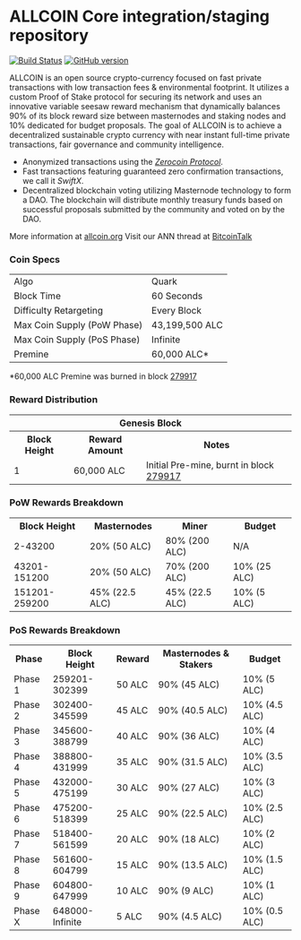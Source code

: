 ALLCOIN Core integration/staging repository
=====================================

[![Build Status](https://travis-ci.org/ALLCOIN-Project/ALLCOIN.svg?branch=master)](https://travis-ci.org/ALLCOIN-Project/ALLCOIN) [![GitHub version](https://badge.fury.io/gh/ALLCOIN-Project%2FALLCOIN.svg)](https://badge.fury.io/gh/ALLCOIN-Project%2FALLCOIN)

ALLCOIN is an open source crypto-currency focused on fast private transactions with low transaction fees & environmental footprint.  It utilizes a custom Proof of Stake protocol for securing its network and uses an innovative variable seesaw reward mechanism that dynamically balances 90% of its block reward size between masternodes and staking nodes and 10% dedicated for budget proposals. The goal of ALLCOIN is to achieve a decentralized sustainable crypto currency with near instant full-time private transactions, fair governance and community intelligence.
- Anonymized transactions using the [_Zerocoin Protocol_](http://www.allcoin.org/zalc).
- Fast transactions featuring guaranteed zero confirmation transactions, we call it _SwiftX_.
- Decentralized blockchain voting utilizing Masternode technology to form a DAO. The blockchain will distribute monthly treasury funds based on successful proposals submitted by the community and voted on by the DAO.

More information at [allcoin.org](http://www.allcoin.org) Visit our ANN thread at [BitcoinTalk](http://www.bitcointalk.org/index.php?topic=1262920)

### Coin Specs
<table>
<tr><td>Algo</td><td>Quark</td></tr>
<tr><td>Block Time</td><td>60 Seconds</td></tr>
<tr><td>Difficulty Retargeting</td><td>Every Block</td></tr>
<tr><td>Max Coin Supply (PoW Phase)</td><td>43,199,500 ALC</td></tr>
<tr><td>Max Coin Supply (PoS Phase)</td><td>Infinite</td></tr>
<tr><td>Premine</td><td>60,000 ALC*</td></tr>
</table>

*60,000 ALC Premine was burned in block [279917](http://www.presstab.pw/phpexplorer/ALLCOIN/block.php?blockhash=206d9cfe859798a0b0898ab00d7300be94de0f5469bb446cecb41c3e173a57e0)

### Reward Distribution

<table>
<th colspan=4>Genesis Block</th>
<tr><th>Block Height</th><th>Reward Amount</th><th>Notes</th></tr>
<tr><td>1</td><td>60,000 ALC</td><td>Initial Pre-mine, burnt in block <a href="http://www.presstab.pw/phpexplorer/ALLCOIN/block.php?blockhash=206d9cfe859798a0b0898ab00d7300be94de0f5469bb446cecb41c3e173a57e0">279917</a></td></tr>
</table>

### PoW Rewards Breakdown

<table>
<th>Block Height</th><th>Masternodes</th><th>Miner</th><th>Budget</th>
<tr><td>2-43200</td><td>20% (50 ALC)</td><td>80% (200 ALC)</td><td>N/A</td></tr>
<tr><td>43201-151200</td><td>20% (50 ALC)</td><td>70% (200 ALC)</td><td>10% (25 ALC)</td></tr>
<tr><td>151201-259200</td><td>45% (22.5 ALC)</td><td>45% (22.5 ALC)</td><td>10% (5 ALC)</td></tr>
</table>

### PoS Rewards Breakdown

<table>
<th>Phase</th><th>Block Height</th><th>Reward</th><th>Masternodes & Stakers</th><th>Budget</th>
<tr><td>Phase 1</td><td>259201-302399</td><td>50 ALC</td><td>90% (45 ALC)</td><td>10% (5 ALC)</td></tr>
<tr><td>Phase 2</td><td>302400-345599</td><td>45 ALC</td><td>90% (40.5 ALC)</td><td>10% (4.5 ALC)</td></tr>
<tr><td>Phase 3</td><td>345600-388799</td><td>40 ALC</td><td>90% (36 ALC)</td><td>10% (4 ALC)</td></tr>
<tr><td>Phase 4</td><td>388800-431999</td><td>35 ALC</td><td>90% (31.5 ALC)</td><td>10% (3.5 ALC)</td></tr>
<tr><td>Phase 5</td><td>432000-475199</td><td>30 ALC</td><td>90% (27 ALC)</td><td>10% (3 ALC)</td></tr>
<tr><td>Phase 6</td><td>475200-518399</td><td>25 ALC</td><td>90% (22.5 ALC)</td><td>10% (2.5 ALC)</td></tr>
<tr><td>Phase 7</td><td>518400-561599</td><td>20 ALC</td><td>90% (18 ALC)</td><td>10% (2 ALC)</td></tr>
<tr><td>Phase 8</td><td>561600-604799</td><td>15 ALC</td><td>90% (13.5 ALC)</td><td>10% (1.5 ALC)</td></tr>
<tr><td>Phase 9</td><td>604800-647999</td><td>10 ALC</td><td>90% (9 ALC)</td><td>10% (1 ALC)</td></tr>
<tr><td>Phase X</td><td>648000-Infinite</td><td>5 ALC</td><td>90% (4.5 ALC)</td><td>10% (0.5 ALC)</td></tr>
</table>
